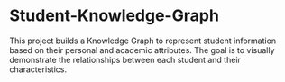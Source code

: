 # Student-Knowledge-Graph
This project builds a Knowledge Graph to represent student information based on their personal and academic attributes. The goal is to visually demonstrate the relationships between each student and their characteristics.
